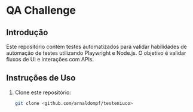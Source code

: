 # QA Challenge

## Introdução

Este repositório contém testes automatizados para validar habilidades de automação de testes utilizando Playwright e Node.js. O objetivo é validar fluxos de UI e interações com APIs.

## Instruções de Uso

1. Clone este repositório:

   ```bash
   git clone <github.com/arnaldompf/testeniuco>
